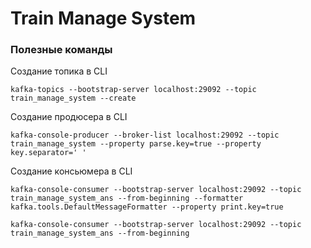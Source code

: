 # Train Manage System

### Полезные команды

Создание топика в CLI
```shell
kafka-topics --bootstrap-server localhost:29092 --topic train_manage_system --create
```

Создание продюсера в CLI
```shell
kafka-console-producer --broker-list localhost:29092 --topic train_manage_system --property parse.key=true --property key.separator=' '
```
Создание консьюмера в CLI
```shell
kafka-console-consumer --bootstrap-server localhost:29092 --topic train_manage_system_ans --from-beginning --formatter kafka.tools.DefaultMessageFormatter --property print.key=true
```
```shell
kafka-console-consumer --bootstrap-server localhost:29092 --topic train_manage_system_ans --from-beginning
```
